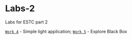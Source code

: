 # Labs-2
Labs for ESTC part 2

[`Work 4`](./w4/) - Simple light application;
[`Work 5`](./w5/) - Explore Black Box
